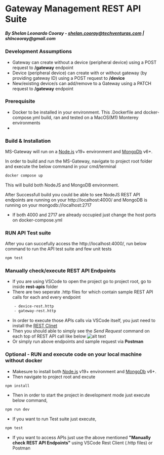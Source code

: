 # Gateway Management REST API Suite
##### _By Shelan Leonardo Cooray - shelan.cooray@techventuras.com | shlncooray@gmail.com_

### Development Assumptions
- Gateway can create without a device (peripheral device) using a POST request to __/gateway__ endpoint
- Device (peripheral device) can create with or without gateway (by providing gateway ID) using a POST request to __/device__
- New/existing device/s can add/remove to a Gateway using a PATCH request to __/gateway__ endpoint

### Prerequisite

 - Docker to be installed in your environment. This .Dockerfile and docker-compose.yml build, ran and tested on a MacOS(M1) Monterey environments
 - 

### Build & Installation
MS-Gateway will run on a [Node.js](https://nodejs.org/) v19+ environment and [MongoDb](https://www.mongodb.com/) v6+.

In order to build and run the MS-Gateway, navigate to project root folder and execute the below command in your cmd/terminal

```sh
docker compose up
```

This will build both NodeJS and MongoDB environment.

After Successfull build you could be able to see NodeJS REST API endpoints are running on your http://localhost:4000/ and MongoDB is running on your mongodb://localhost:2717
- If both 4000 and 2717 are already occupied just change the host ports on docker-compose.yml

### RUN API Test suite
After you can succefully access the http://localhost:4000/, run below command to run the API test suite and few unit tests

```sh
npm test
```

### Manually check/execute REST API Endpoints
- If you are using VSCode to open the project go to project root, go to inside __rest-apis__ folder
- There are two seperate .http files for which contain sample REST API calls for each and every endpoint
```sh
    - device-rest.http
    - gateway-rest.http
```
- In order to execute those APIs calls via VSCode itself, you just need to install the [REST Clinet](https://marketplace.visualstudio.com/items?itemName=humao.rest-client)
- Then you should able to simply see the _Send Request_ command on each top of REST API call like below
![alt text](https://i.ibb.co/3skX4KZ/Screenshot-2023-02-22-at-21-33-41.png)
- Or simply run above endpoints and sample request via __Postman__

### Optional - RUN and execute code on your local machine without docker
- Makesure to install both [Node.js](https://nodejs.org/) v19+ environment and [MongoDb](https://www.mongodb.com/) v6+.
- Then navigate to project root and excute
```sh
npm install
```
- Then in order to start the project in development mode just execute below command,
```sh
npm run dev
```
- If you want to run Test suite just execute, 
```sh
npm test
```
- If you want to access APIs just use the above mentioned __"Manually check REST API Endpoints"__ using VSCode Rest Client (.http files) or Postman
